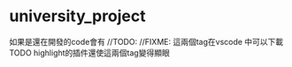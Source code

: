 # university_project

如果是還在開發的code會有
//TODO:
//FIXME:
這兩個tag在vscode 中可以下載TODO highlight的插件還使這兩個tag變得顯眼
